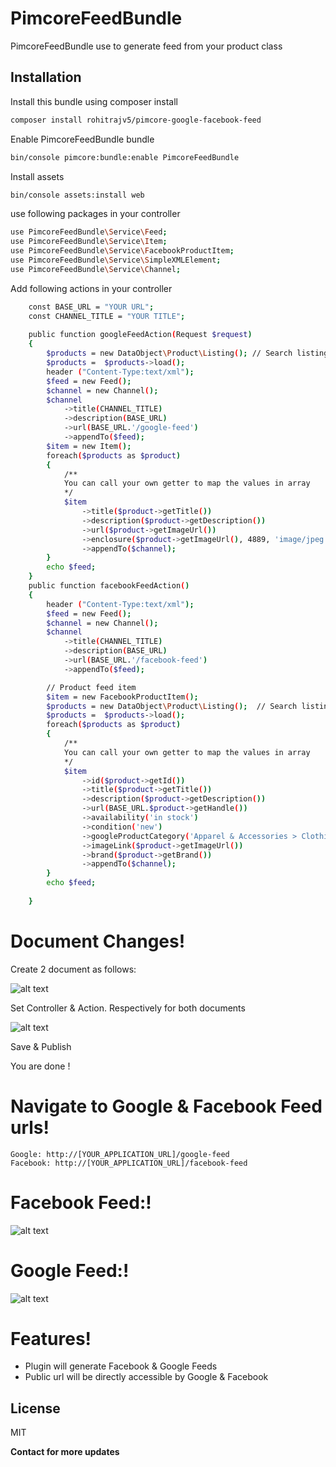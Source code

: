 # PimcoreFeedBundle

PimcoreFeedBundle use to generate feed from your product class

## Installation

Install this bundle using composer install
```bash
composer install rohitrajv5/pimcore-google-facebook-feed 
```
Enable PimcoreFeedBundle bundle
```bash
bin/console pimcore:bundle:enable PimcoreFeedBundle
```
Install assets
```bash
bin/console assets:install web
```
use following packages in your controller
```bash
use PimcoreFeedBundle\Service\Feed;
use PimcoreFeedBundle\Service\Item;
use PimcoreFeedBundle\Service\FacebookProductItem;
use PimcoreFeedBundle\Service\SimpleXMLElement;
use PimcoreFeedBundle\Service\Channel;
```
Add following actions in your controller
```bash
    const BASE_URL = "YOUR URL";
    const CHANNEL_TITLE = "YOUR TITLE";
    
    public function googleFeedAction(Request $request)
    {        
        $products = new DataObject\Product\Listing(); // Search listing from your product class        
        $products =  $products->load();        
        header ("Content-Type:text/xml");        
        $feed = new Feed();
        $channel = new Channel();
        $channel
            ->title(CHANNEL_TITLE)
            ->description(BASE_URL)
            ->url(BASE_URL.'/google-feed')
            ->appendTo($feed);
        $item = new Item();
        foreach($products as $product)
        {           
            /**
            You can call your own getter to map the values in array
            */
            $item
                ->title($product->getTitle())
                ->description($product->getDescription())
                ->url($product->getImageUrl())
                ->enclosure($product->getImageUrl(), 4889, 'image/jpeg')
                ->appendTo($channel);
        } 
        echo $feed;                      
    }
    public function facebookFeedAction()
    {
        header ("Content-Type:text/xml"); 
        $feed = new Feed();
        $channel = new Channel();
        $channel
            ->title(CHANNEL_TITLE)
            ->description(BASE_URL)
            ->url(BASE_URL.'/facebook-feed')
            ->appendTo($feed);

        // Product feed item
        $item = new FacebookProductItem();
        $products = new DataObject\Product\Listing();  // Search listing from your product class         
        $products =  $products->load();        
        foreach($products as $product)
        {
            /**
            You can call your own getter to map the values in array
            */
            $item
                ->id($product->getId())
                ->title($product->getTitle())
                ->description($product->getDescription())
                ->url(BASE_URL.$product->getHandle())
                ->availability('in stock') 
                ->condition('new') 
                ->googleProductCategory('Apparel & Accessories > Clothing > Underwear & Socks')
                ->imageLink($product->getImageUrl())
                ->brand($product->getBrand())             
                ->appendTo($channel);
        } 
        echo $feed; 
        
    }
```

# Document Changes!
Create 2 document as follows:

![alt text](https://i.postimg.cc/Dmk8NfQC/Screenshot-from-2020-07-07-15-13-22.png)

Set Controller & Action. Respectively for both documents

![alt text](https://i.postimg.cc/prnmk5jh/Screenshot-from-2020-07-07-15-14-15.png)

Save & Publish 

You are done !

# Navigate to Google & Facebook Feed urls!
    Google: http://[YOUR_APPLICATION_URL]/google-feed
    Facebook: http://[YOUR_APPLICATION_URL]/facebook-feed


# Facebook Feed:!
![alt text](https://i.postimg.cc/yY81VZxF/Screenshot-from-2020-07-07-15-17-45.png)

# Google Feed:!
![alt text](https://i.postimg.cc/7PVP8VHH/Screenshot-from-2020-07-07-15-18-03.png)

# Features!

  - Plugin will generate Facebook & Google Feeds
  - Public url will be directly accessible by Google & Facebook

License
----

MIT


**Contact for more updates**

